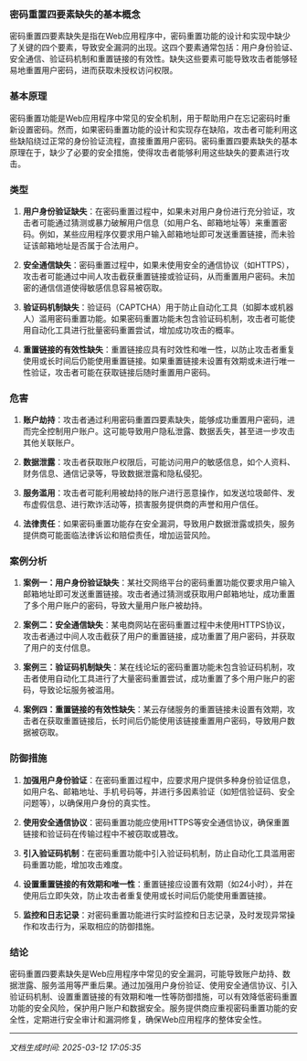 ### 密码重置四要素缺失的基本概念

密码重置四要素缺失是指在Web应用程序中，密码重置功能的设计和实现中缺少了关键的四个要素，导致安全漏洞的出现。这四个要素通常包括：用户身份验证、安全通信、验证码机制和重置链接的有效性。缺失这些要素可能导致攻击者能够轻易地重置用户密码，进而获取未授权访问权限。

### 基本原理

密码重置功能是Web应用程序中常见的安全机制，用于帮助用户在忘记密码时重新设置密码。然而，如果密码重置功能的设计和实现存在缺陷，攻击者可能利用这些缺陷绕过正常的身份验证流程，直接重置用户密码。密码重置四要素缺失的基本原理在于，缺少了必要的安全措施，使得攻击者能够利用这些缺失的要素进行攻击。

### 类型

1. **用户身份验证缺失**：在密码重置过程中，如果未对用户身份进行充分验证，攻击者可能通过猜测或暴力破解用户信息（如用户名、邮箱地址等）来重置密码。例如，某些应用程序仅要求用户输入邮箱地址即可发送重置链接，而未验证该邮箱地址是否属于合法用户。

2. **安全通信缺失**：密码重置过程中，如果未使用安全的通信协议（如HTTPS），攻击者可能通过中间人攻击截获重置链接或验证码，从而重置用户密码。未加密的通信信道使得敏感信息容易被窃取。

3. **验证码机制缺失**：验证码（CAPTCHA）用于防止自动化工具（如脚本或机器人）滥用密码重置功能。如果密码重置功能未包含验证码机制，攻击者可能使用自动化工具进行批量密码重置尝试，增加成功攻击的概率。

4. **重置链接的有效性缺失**：重置链接应具有时效性和唯一性，以防止攻击者重复使用或长时间后仍能使用重置链接。如果重置链接未设置有效期或未进行唯一性验证，攻击者可能在获取链接后随时重置用户密码。

### 危害

1. **账户劫持**：攻击者通过利用密码重置四要素缺失，能够成功重置用户密码，进而完全控制用户账户。这可能导致用户隐私泄露、数据丢失，甚至进一步攻击其他关联账户。

2. **数据泄露**：攻击者获取账户权限后，可能访问用户的敏感信息，如个人资料、财务信息、通信记录等，导致数据泄露和隐私侵犯。

3. **服务滥用**：攻击者可能利用被劫持的账户进行恶意操作，如发送垃圾邮件、发布虚假信息、进行欺诈活动等，损害服务提供商的声誉和用户信任。

4. **法律责任**：如果密码重置功能存在安全漏洞，导致用户数据泄露或损失，服务提供商可能面临法律诉讼和赔偿责任，增加运营风险。

### 案例分析

1. **案例一：用户身份验证缺失**：某社交网络平台的密码重置功能仅要求用户输入邮箱地址即可发送重置链接。攻击者通过猜测或获取用户邮箱地址，成功重置了多个用户账户的密码，导致大量用户账户被劫持。

2. **案例二：安全通信缺失**：某电商网站在密码重置过程中未使用HTTPS协议，攻击者通过中间人攻击截获了用户的重置链接，成功重置了用户密码，并获取了用户的支付信息。

3. **案例三：验证码机制缺失**：某在线论坛的密码重置功能未包含验证码机制，攻击者使用自动化工具进行了大量密码重置尝试，成功重置了多个用户账户的密码，导致论坛服务被滥用。

4. **案例四：重置链接的有效性缺失**：某云存储服务的重置链接未设置有效期，攻击者在获取重置链接后，长时间后仍能使用该链接重置用户密码，导致用户数据被窃取。

### 防御措施

1. **加强用户身份验证**：在密码重置过程中，应要求用户提供多种身份验证信息，如用户名、邮箱地址、手机号码等，并进行多因素验证（如短信验证码、安全问题等），以确保用户身份的真实性。

2. **使用安全通信协议**：密码重置功能应使用HTTPS等安全通信协议，确保重置链接和验证码在传输过程中不被窃取或篡改。

3. **引入验证码机制**：在密码重置功能中引入验证码机制，防止自动化工具滥用密码重置功能，增加攻击难度。

4. **设置重置链接的有效期和唯一性**：重置链接应设置有效期（如24小时），并在使用后立即失效，防止攻击者重复使用或长时间后仍能使用重置链接。

5. **监控和日志记录**：对密码重置功能进行实时监控和日志记录，及时发现异常操作和攻击行为，采取相应的防御措施。

### 结论

密码重置四要素缺失是Web应用程序中常见的安全漏洞，可能导致账户劫持、数据泄露、服务滥用等严重后果。通过加强用户身份验证、使用安全通信协议、引入验证码机制、设置重置链接的有效期和唯一性等防御措施，可以有效降低密码重置功能的安全风险，保护用户账户和数据安全。服务提供商应重视密码重置功能的安全性，定期进行安全审计和漏洞修复，确保Web应用程序的整体安全性。

---

*文档生成时间: 2025-03-12 17:05:35*



















